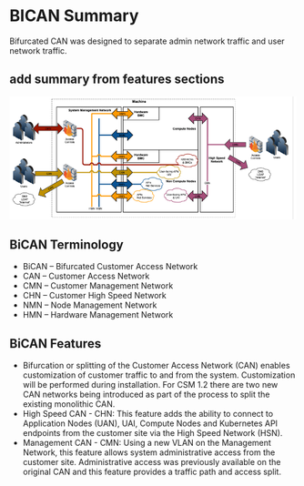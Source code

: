 # BICAN Summary

Bifurcated CAN was designed to separate admin network traffic and user network traffic.

## add summary from features sections

![network traffic pattern](img/network_traffic_pattern.png)

## BiCAN Terminology

- BiCAN – Bifurcated Customer Access Network
- CAN – Customer Access Network
- CMN – Customer Management Network
- CHN – Customer High Speed Network
- NMN – Node Management Network
- HMN – Hardware Management Network

## BiCAN Features

- Bifurcation or splitting of the Customer Access Network (CAN) enables customization of customer traffic to and from the system.
Customization will be performed during installation.
For CSM 1.2 there are two new CAN networks being introduced as part of the process to split the existing monolithic CAN.
- High Speed CAN - CHN: This feature adds the ability to connect to Application Nodes (UAN), UAI, Compute Nodes
and Kubernetes API endpoints from the customer site via the High Speed Network (HSN).
- Management CAN - CMN:  Using a new VLAN on the Management Network, this feature allows system administrative access from the customer site.
Administrative access was previously available on the original CAN and this feature provides a traffic path and access split.
